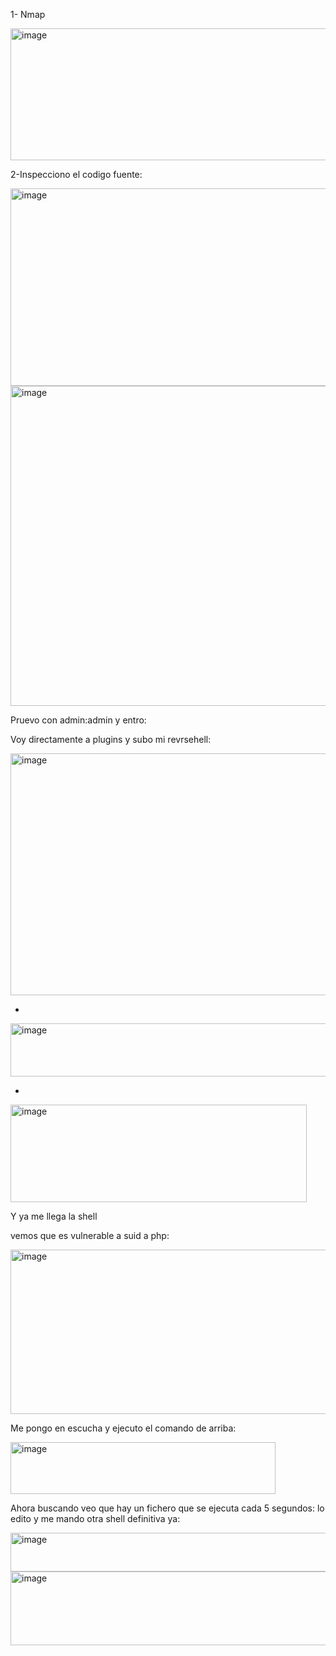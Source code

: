 1- Nmap

<img width="618" height="211" alt="image" src="https://github.com/user-attachments/assets/764ff4b4-278e-4e94-a7ca-f7b1baff9465" />

2-Inspecciono el codigo fuente:

<img width="979" height="316" alt="image" src="https://github.com/user-attachments/assets/272dbce8-1019-4bf4-a25d-d4ea2cf4e9ba" />

<img width="869" height="512" alt="image" src="https://github.com/user-attachments/assets/040cc58d-8b25-4b47-aa9f-9dc89cde9ab3" />

Pruevo con admin:admin y entro:

Voy directamente a plugins y subo mi revrsehell:

<img width="678" height="387" alt="image" src="https://github.com/user-attachments/assets/6082bbea-2a48-48ea-919d-866946c440dc" />

-
<img width="603" height="85" alt="image" src="https://github.com/user-attachments/assets/0bce9678-2a0c-4260-9448-506a1a01245a" />

-

<img width="474" height="156" alt="image" src="https://github.com/user-attachments/assets/acf07f05-acef-4837-a08b-579f3c50fd67" />

Y ya me llega la shell

vemos que es vulnerable a suid a php:

<img width="763" height="263" alt="image" src="https://github.com/user-attachments/assets/a707c5ab-55a7-4a83-b6da-c9f628e0e0e6" />

Me pongo en escucha y ejecuto el comando de arriba:

<img width="424" height="83" alt="image" src="https://github.com/user-attachments/assets/f6516891-78ee-4408-abfe-2440273477db" />

Ahora buscando veo que hay un fichero que se ejecuta cada 5 segundos: lo edito y me mando otra shell definitiva ya:

<img width="681" height="62" alt="image" src="https://github.com/user-attachments/assets/6168b1ce-bff1-4234-9904-c68d8035592c" />

<img width="545" height="118" alt="image" src="https://github.com/user-attachments/assets/440c8c4b-3874-4b03-97fb-0d101337c0b5" />
